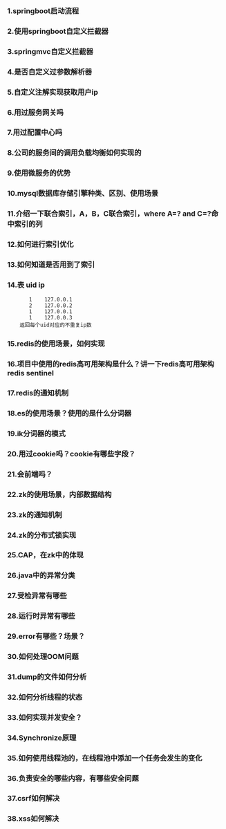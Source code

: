 ### 1.springboot启动流程
### 2.使用springboot自定义拦截器
### 3.springmvc自定义拦截器
### 4.是否自定义过参数解析器
### 5.自定义注解实现获取用户ip
### 6.用过服务网关吗
### 7.用过配置中心吗
### 8.公司的服务间的调用负载均衡如何实现的
### 9.使用微服务的优势
### 10.mysql数据库存储引擎种类、区别、使用场景
### 11.介绍一下联合索引，A，B，C联合索引，where A=? and C=?命中索引的列
### 12.如何进行索引优化
### 13.如何知道是否用到了索引
### 14.表 uid   ip
           1    127.0.0.1
           2    127.0.0.2
           1    127.0.0.1
           1    127.0.0.3
        返回每个uid对应的不重复ip数
### 15.redis的使用场景，如何实现
### 16.项目中使用的redis高可用架构是什么？讲一下redis高可用架构redis sentinel
### 17.redis的通知机制
### 18.es的使用场景？使用的是什么分词器
### 19.ik分词器的模式
### 20.用过cookie吗？cookie有哪些字段？
### 21.会前端吗？
### 22.zk的使用场景，内部数据结构
### 23.zk的通知机制
### 24.zk的分布式锁实现
### 25.CAP，在zk中的体现
### 26.java中的异常分类
### 27.受检异常有哪些
### 28.运行时异常有哪些
### 29.error有哪些？场景？
### 30.如何处理OOM问题
### 31.dump的文件如何分析
### 32.如何分析线程的状态
### 33.如何实现并发安全？
### 34.Synchronize原理
### 35.如何使用线程池的，在线程池中添加一个任务会发生的变化
### 36.负责安全的哪些内容，有哪些安全问题
### 37.csrf如何解决
### 38.xss如何解决
